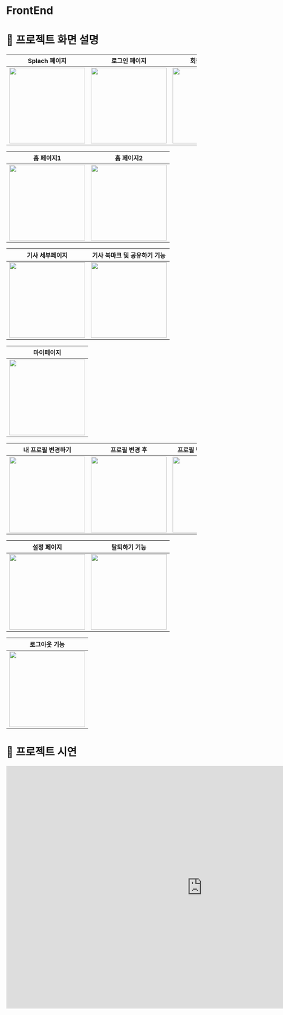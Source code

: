 # FrontEnd

# 🔨 프로젝트 화면 설명

|Splach 페이지|로그인 페이지|회원가입 페이지|
|------|---|---|
|<img width= 200 src = "https://github.com/SWU-ECHO-CHAMBER/FrontEnd/assets/87655596/5eedb165-5b34-4165-979e-6bbbdbcad3ab"/>|<img width= 200 src = "https://github.com/SWU-ECHO-CHAMBER/FrontEnd/assets/87655596/11502f60-7112-45bd-a5ca-ace83542cfda"/>|<img width= 200 src = "https://github.com/SWU-ECHO-CHAMBER/FrontEnd/assets/87655596/51b2fb5a-d09a-4637-a3dc-0c79f8534c5d"/>|


|홈 페이지1|홈 페이지2|
|------|---|
|<img width= 200 src = "https://github.com/SWU-ECHO-CHAMBER/FrontEnd/assets/87655596/32c4d58e-3408-4d70-a511-4bdae10872ee"/>|<img width= 200 src = "https://github.com/SWU-ECHO-CHAMBER/FrontEnd/assets/87655596/e26af93c-16b8-4fb4-bd57-71300a81636b"/>|


|기사 세부페이지|기사 북마크 및 공유하기 기능|
|------|---|
|<img width= 200 src = "https://github.com/SWU-ECHO-CHAMBER/FrontEnd/assets/87655596/50a67037-de92-47cb-919b-58a39554acda"/>|<img width= 200 src = "https://github.com/SWU-ECHO-CHAMBER/FrontEnd/assets/87655596/fbce62f6-ba78-4b70-a726-6a536d6c798a"/>|


|마이페이지|
|------|
|<img width= 200 src = "https://github.com/SWU-ECHO-CHAMBER/FrontEnd/assets/87655596/1d81e2b0-2c5e-484f-9d68-b9030627e841"/>|


|내 프로필 변경하기|프로필 변경 후|프로필 변경 후 마이페이지|
|------|---|---|
|<img width= 200 src = "https://github.com/SWU-ECHO-CHAMBER/FrontEnd/assets/87655596/0b801074-d031-4574-9d8d-adddc91c0402"/>|<img width= 200 src = "https://github.com/SWU-ECHO-CHAMBER/FrontEnd/assets/87655596/eb4ebf8b-478f-4b69-b76b-3680c66f5a3d"/>|<img width= 200 src = "https://github.com/SWU-ECHO-CHAMBER/FrontEnd/assets/87655596/393e6d87-ef5c-4f51-bd24-a44692a3bf9e"/>|


|설정 페이지|탈퇴하기 기능|
|------|---|
|<img width= 200 src = "https://github.com/SWU-ECHO-CHAMBER/FrontEnd/assets/87655596/5962f92b-9545-40b1-ae49-7063a84170cf"/>|<img width= 200 src = "https://github.com/SWU-ECHO-CHAMBER/FrontEnd/assets/87655596/1a35c5f1-f32c-4e88-8e5e-e8b84bbf4206"/>|

|로그아웃 기능|
|------|
|<img width= 200 src = "https://github.com/SWU-ECHO-CHAMBER/FrontEnd/assets/87655596/b0ed451e-0565-4113-8f94-e21f7a848a8c"/>|

# 🎥 프로젝트 시연
<iframe width="1035" height="641" src="https://www.youtube.com/embed/A4SpJWn6clc" title="EchoChamber" frameborder="0" allow="accelerometer; autoplay; clipboard-write; encrypted-media; gyroscope; picture-in-picture; web-share" allowfullscreen></iframe>

